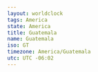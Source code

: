 ```yaml
---
layout: worldclock
tags: America
state: America
title: Guatemala
name: Guatemala
iso: GT
timezone: America/Guatemala
utc: UTC -06:02
---
```


